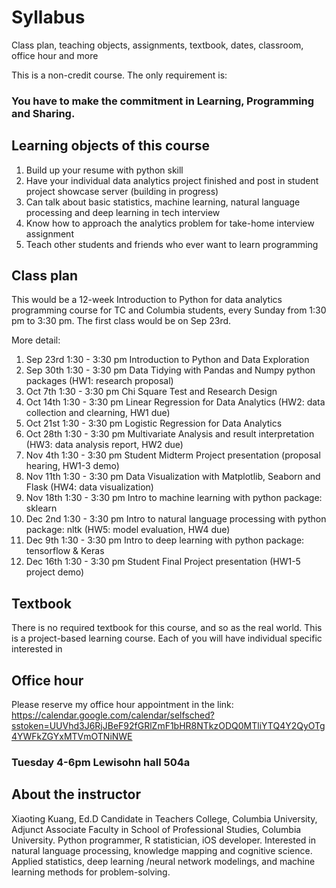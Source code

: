 # Syllabus
Class plan, teaching objects, assignments, textbook, dates, classroom, office hour and more

This is a non-credit course. The only requirement is: 
### You have to make the commitment in Learning, Programming and Sharing.

## Learning objects of this course
1. Build up your resume with python skill
2. Have your individual data analytics project finished and post in student project showcase server (building in progress)
3. Can talk about basic statistics, machine learning, natural language processing and deep learning in tech interview
4. Know how to approach the analytics problem for take-home interview assignment
4. Teach other students and friends who ever want to learn programming

## Class plan
This would be a 12-week Introduction to Python for data analytics programming course for TC and Columbia students, every Sunday from 1:30 pm to 3:30 pm. The first class would be on Sep 23rd.

More detail:
1. Sep 23rd 1:30 - 3:30 pm Introduction to Python and Data Exploration
2. Sep 30th 1:30 - 3:30 pm Data Tidying with Pandas and Numpy python packages (HW1: research proposal)
3. Oct 7th 1:30 - 3:30 pm Chi Square Test and Research Design
4. Oct 14th 1:30 - 3:30 pm Linear Regression for Data Analytics (HW2: data collection and clearning, HW1 due)
5. Oct 21st 1:30 - 3:30 pm Logistic Regression for Data Analytics
6. Oct 28th 1:30 - 3:30 pm Multivariate Analysis and result interpretation (HW3: data analysis report, HW2 due)
7. Nov 4th 1:30 - 3:30 pm Student Midterm Project presentation (proposal hearing, HW1-3 demo)
8. Nov 11th 1:30 - 3:30 pm Data Visualization with Matplotlib, Seaborn and Flask (HW4: data visualization)
9. Nov 18th 1:30 - 3:30 pm Intro to machine learning with python package: sklearn
10. Dec 2nd 1:30 - 3:30 pm Intro to natural language processing with python package: nltk (HW5: model evaluation, HW4 due)
11. Dec 9th 1:30 - 3:30 pm Intro to deep learning with python package: tensorflow & Keras
12. Dec 16th 1:30 - 3:30 pm Student Final Project presentation (HW1-5 project demo)

## Textbook
There is no required textbook for this course, and so as the real world. 
This is a project-based learning course. Each of you will have individual specific interested in 


## Office hour
Please reserve my office hour appointment in the link:
https://calendar.google.com/calendar/selfsched?sstoken=UUVhd3J6RjJBeF92fGRlZmF1bHR8NTkzODQ0MTliYTQ4Y2QyOTg4YWFkZGYxMTVmOTNiNWE
### Tuesday 4-6pm Lewisohn hall 504a 


## About the instructor
Xiaoting Kuang, Ed.D Candidate in Teachers College, Columbia University, Adjunct Associate Faculty in School of Professional Studies, Columbia University. 
Python programmer, R statistician, iOS developer. Interested in natural language processing, knowledge mapping and cognitive science. Applied statistics, deep learning /neural network modelings, and machine learning methods for problem-solving.
